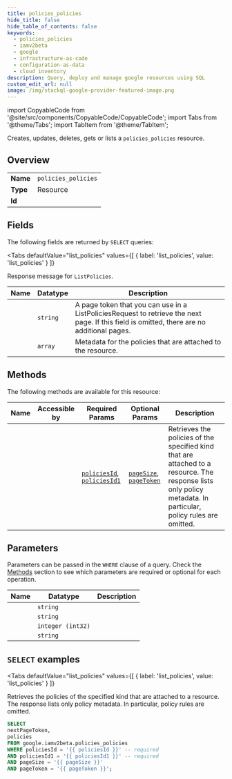 ```yaml
--- 
title: policies_policies
hide_title: false
hide_table_of_contents: false
keywords:
  - policies_policies
  - iamv2beta
  - google
  - infrastructure-as-code
  - configuration-as-data
  - cloud inventory
description: Query, deploy and manage google resources using SQL
custom_edit_url: null
image: /img/stackql-google-provider-featured-image.png
---
```


import CopyableCode from '@site/src/components/CopyableCode/CopyableCode';
import Tabs from '@theme/Tabs';
import TabItem from '@theme/TabItem';

Creates, updates, deletes, gets or lists a <code>policies_policies</code> resource.

## Overview
<table><tbody>
<tr><td><b>Name</b></td><td><code>policies_policies</code></td></tr>
<tr><td><b>Type</b></td><td>Resource</td></tr>
<tr><td><b>Id</b></td><td><CopyableCode code="google.iamv2beta.policies_policies" /></td></tr>
</tbody></table>

## Fields

The following fields are returned by `SELECT` queries:

<Tabs
    defaultValue="list_policies"
    values={[
        { label: 'list_policies', value: 'list_policies' }
    ]}
>
<TabItem value="list_policies">

Response message for `ListPolicies`.

<table>
<thead>
    <tr>
    <th>Name</th>
    <th>Datatype</th>
    <th>Description</th>
    </tr>
</thead>
<tbody>
<tr>
    <td><CopyableCode code="nextPageToken" /></td>
    <td><code>string</code></td>
    <td>A page token that you can use in a ListPoliciesRequest to retrieve the next page. If this field is omitted, there are no additional pages.</td>
</tr>
<tr>
    <td><CopyableCode code="policies" /></td>
    <td><code>array</code></td>
    <td>Metadata for the policies that are attached to the resource.</td>
</tr>
</tbody>
</table>
</TabItem>
</Tabs>

## Methods

The following methods are available for this resource:

<table>
<thead>
    <tr>
    <th>Name</th>
    <th>Accessible by</th>
    <th>Required Params</th>
    <th>Optional Params</th>
    <th>Description</th>
    </tr>
</thead>
<tbody>
<tr>
    <td><a href="#list_policies"><CopyableCode code="list_policies" /></a></td>
    <td><CopyableCode code="select" /></td>
    <td><a href="#parameter-policiesId"><code>policiesId</code></a>, <a href="#parameter-policiesId1"><code>policiesId1</code></a></td>
    <td><a href="#parameter-pageSize"><code>pageSize</code></a>, <a href="#parameter-pageToken"><code>pageToken</code></a></td>
    <td>Retrieves the policies of the specified kind that are attached to a resource. The response lists only policy metadata. In particular, policy rules are omitted.</td>
</tr>
</tbody>
</table>

## Parameters

Parameters can be passed in the `WHERE` clause of a query. Check the [Methods](#methods) section to see which parameters are required or optional for each operation.

<table>
<thead>
    <tr>
    <th>Name</th>
    <th>Datatype</th>
    <th>Description</th>
    </tr>
</thead>
<tbody>
<tr id="parameter-policiesId">
    <td><CopyableCode code="policiesId" /></td>
    <td><code>string</code></td>
    <td></td>
</tr>
<tr id="parameter-policiesId1">
    <td><CopyableCode code="policiesId1" /></td>
    <td><code>string</code></td>
    <td></td>
</tr>
<tr id="parameter-pageSize">
    <td><CopyableCode code="pageSize" /></td>
    <td><code>integer (int32)</code></td>
    <td></td>
</tr>
<tr id="parameter-pageToken">
    <td><CopyableCode code="pageToken" /></td>
    <td><code>string</code></td>
    <td></td>
</tr>
</tbody>
</table>

## `SELECT` examples

<Tabs
    defaultValue="list_policies"
    values={[
        { label: 'list_policies', value: 'list_policies' }
    ]}
>
<TabItem value="list_policies">

Retrieves the policies of the specified kind that are attached to a resource. The response lists only policy metadata. In particular, policy rules are omitted.

```sql
SELECT
nextPageToken,
policies
FROM google.iamv2beta.policies_policies
WHERE policiesId = '{{ policiesId }}' -- required
AND policiesId1 = '{{ policiesId1 }}' -- required
AND pageSize = '{{ pageSize }}'
AND pageToken = '{{ pageToken }}';
```
</TabItem>
</Tabs>
